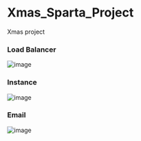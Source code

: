 # Xmas_Sparta_Project
Xmas project 

### Load Balancer
![image](https://user-images.githubusercontent.com/14828358/147345193-296d4138-dcee-4b56-aef9-08e054b0e016.png)


### Instance
![image](https://user-images.githubusercontent.com/14828358/147345331-a5aea158-e268-4059-9754-6657604fd5b9.png)

### Email
![image](https://user-images.githubusercontent.com/94615905/147345814-6432415d-3a29-4e32-870a-1d9be7b3174b.png)

